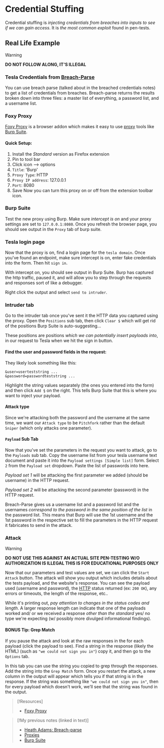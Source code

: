 
# Credential Stuffing
Credential stuffing is *injecting credentials from breaches into inputs to see if we can gain access*. It is *the most common exploit* found in pen-tests.
## Real Life Example
> [!WARNING]
> **DO NOT FOLLOW ALONG, IT'S ILLEGAL**
### Tesla Credentials from [Breach-Parse](/cybersecurity/tools/recon/breach-parse.md)
You can use breach parse (talked about in the breached credentials notes) to get a list of credentials from breaches. Breach-parse returns the results broken down into three files: a master list of everything, a password list, and a username list.
### Foxy Proxy
[Foxy Proxy](https://getfoxyproxy.org/) is a browser addon which makes it easy to use [proxy](/www/proxy.md) tools like 
[Burp Suite](/cybersecurity/tools/delivery/burp-suite.md).
#### Quick Setup:
1. Install the *Standard* version as Firefox extension
2. Pin to tool bar
3. Click icon --> options
4. `Title`: 'Burp'
5. `Proxy Type`: HTTP
6. `Proxy IP address`: 127.0.0.1
7. `Port`: 8080
8. Save
Now you can turn this proxy on or off from the extension toolbar icon.
### Burp Suite
Test the new proxy using Burp. Make sure *intercept is on* and your proxy settings are set to `127.0.0.1:8080`. Once you refresh the browser page, you should see output in the `Proxy` tab of burp suite.
### Tesla login page
Now that the proxy is on, find a login page for the `tesla domain`. Once you've found an endpoint, make sure intercept is on, enter fake credentials into the form. Then hit `sign in`.

With intercept on, you should see output in Burp Suite. Burp has captured the http traffic, paused it, and will allow you to step through the requests and responses sort of like a debugger.

Right click the output and select `send to intruder`.
### Intruder tab
Go to the intruder tab once you've sent it the HTTP data you captured using the proxy. Open the `Positions` sub tab, then click `Clear $` which will get rid of the positions Burp Suite is auto-suggesting...

These positions are positions *which we can potentially insert payloads into*, in our request to Tesla when we hit the sign in button.
#### Find the user and password fields in the request:
They likely look something like this:
```HTTP
&user=userteststring ...
&password=passwordteststring ...
```
Highlight the string values separately (the ones you entered into the form) and then click `Add §` on the right. This tells Burp Suite that this is where you want to inject your payload.
#### Attack type
Since we're attacking both the password and the username at the same time, we want our `Attack type` to be `Pitchfork` rather than the default `Sniper` (which only attacks one parameter).
#### `Payload` Sub Tab
Now that you've set the parameters in the request you want to attack, go to the `Payloads` sub tab. Copy the username list from your tesla username text document and paste it into the `Payload settings [Simple list]` form. Select `2` from the `Payload set` dropdown. Paste the list of passwords into here.

*Payload set 1* will be attacking the first parameter we added (should be username) in the HTTP request. 

*Payload set 2* will be attacking the second parameter (password) in the HTTP request.

Breach-Parse gives us a username list and a password list and the usernames *correspond to the password in the same position of the list* in the password list. This means that Burp will use the 1st username and the 1st password in the respective set to fill the parameters in the HTTP request it fabricates to send in the attack.
### Attack
> [!WARNING]
> **DO NOT USE THIS AGAINST AN ACTUAL SITE
> PEN-TESTING W/O AUTHORIZATION IS ILLEGAL
> THIS IS FOR EDUCATIONAL PURPOSES ONLY**

Now that our parameters and test values are set, we can click the `Start Attack` button. The attack will show you output which includes details about the tests payload, and the website's response. You can see the payload used (username and password), the [HTTP](www/HTTP.md) status returned (ex: `200 OK`), any errors or timeouts, the length of the response, etc..

While it's printing out, *pay attention to changes in the status codes and length*. A larger response length can indicate that one of the payloads worked and/ or we received a response *other than the standard* yes/ no type we're expecting (w/ possibly more divulged informational findings).
#### BONUS Tip: Grep Match
If you pause the attack and look at the raw responses in the for each payload (click the payload to see). Find a string in the response (likely the HTML) (such as `"we could not sign you in"`) copy it, and then go to the `Options` tab.

In this tab you can use the string you copied to grep through the responses. Add the string into the `Grep Match` form. Once you restart the attack, a new column in the output will appear which tells you if that string is in the response. If the string was something like `"we could not sign you in"`, then for every payload which doesn't work, we'll see that the string was found in the output.

> [!Resources]
> - [Foxy Proxy](https://getfoxyproxy.org/)

> [!My previous notes (linked in text)]
> - [Heath Adams: Breach-parse](https://github.com/TrshPuppy/obsidian-notes/blob/main/cybersecurity/tools/recon/breach-parse.md)
> - [Proxies](https://github.com/TrshPuppy/obsidian-notes/blob/main/www/proxy.md)
> - [Burp Suite](https://github.com/TrshPuppy/obsidian-notes/blob/main/cybersecurity/tools/delivery/burp-suite.md)




